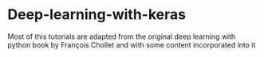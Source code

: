 # Deep-learning-with-keras

Most of this tutorials are adapted from the original deep learning with python book by François Chollet and with some content incorporated into it
